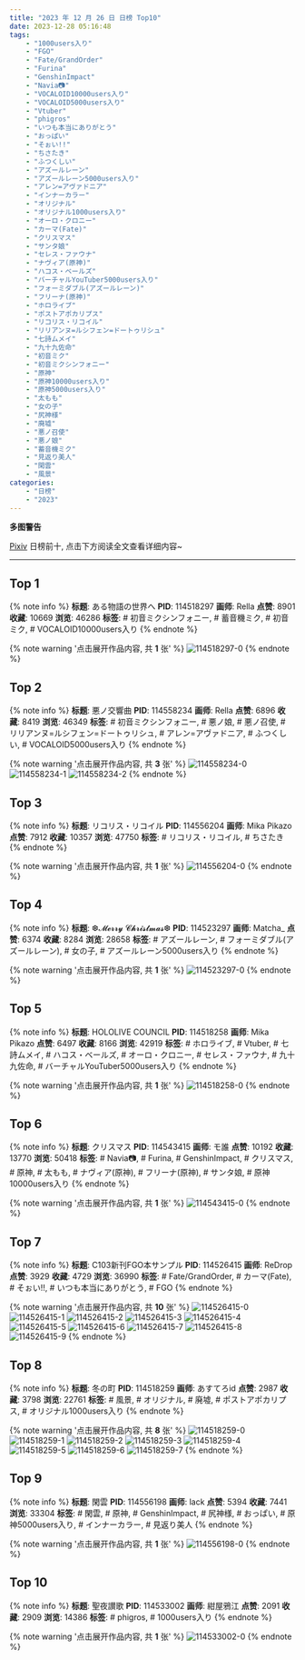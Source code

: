 ```yaml
---
title: "2023 年 12 月 26 日 日榜 Top10"
date: 2023-12-28 05:16:48
tags:
    - "1000users入り"
    - "FGO"
    - "Fate/GrandOrder"
    - "Furina"
    - "GenshinImpact"
    - "Navia📷"
    - "VOCALOID10000users入り"
    - "VOCALOID5000users入り"
    - "Vtuber"
    - "phigros"
    - "いつも本当にありがとう"
    - "おっぱい"
    - "そぉい!!"
    - "ちさたき"
    - "ふつくしい"
    - "アズールレーン"
    - "アズールレーン5000users入り"
    - "アレン=アヴァドニア"
    - "インナーカラー"
    - "オリジナル"
    - "オリジナル1000users入り"
    - "オーロ・クロニー"
    - "カーマ(Fate)"
    - "クリスマス"
    - "サンタ娘"
    - "セレス・ファウナ"
    - "ナヴィア(原神)"
    - "ハコス・ベールズ"
    - "バーチャルYouTuber5000users入り"
    - "フォーミダブル(アズールレーン)"
    - "フリーナ(原神)"
    - "ホロライブ"
    - "ポストアポカリプス"
    - "リコリス・リコイル"
    - "リリアンヌ=ルシフェン=ドートゥリシュ"
    - "七詩ムメイ"
    - "九十九佐命"
    - "初音ミク"
    - "初音ミクシンフォニー"
    - "原神"
    - "原神10000users入り"
    - "原神5000users入り"
    - "太もも"
    - "女の子"
    - "尻神様"
    - "廃墟"
    - "悪ノ召使"
    - "悪ノ娘"
    - "蓄音機ミク"
    - "見返り美人"
    - "閑雲"
    - "風景"
categories:
    - "日榜"
    - "2023"
---
```


<i class="fa fa-triangle-exclamation"></i>**多图警告**<i class="fa fa-triangle-exclamation"></i>

[Pixiv](https://www.pixiv.net/) 日榜前十, 点击下方阅读全文查看详细内容~

<!-- more -->

---

## Top 1

{% note info %}
**标题**: ある物語の世界へ
**PID**: 114518297 **画师**: Rella
**点赞**: 8901 **收藏**: 10669 **浏览**: 46286
**标签**: # 初音ミクシンフォニー, # 蓄音機ミク, # 初音ミク, # VOCALOID10000users入り
{% endnote %}

{% note warning '点击展开作品内容, 共 **1** 张' %}
![114518297-0](https://i.pixiv.re/img-original/img/2023/12/25/00/00/38/114518297_p0.png)
{% endnote %}

## Top 2

{% note info %}
**标题**: 悪ノ交響曲
**PID**: 114558234 **画师**: Rella
**点赞**: 6896 **收藏**: 8419 **浏览**: 46349
**标签**: # 初音ミクシンフォニー, # 悪ノ娘, # 悪ノ召使, # リリアンヌ=ルシフェン=ドートゥリシュ, # アレン=アヴァドニア, # ふつくしい, # VOCALOID5000users入り
{% endnote %}

{% note warning '点击展开作品内容, 共 **3** 张' %}
![114558234-0](https://i.pixiv.re/img-original/img/2023/12/26/01/14/44/114558234_p0.jpg)
![114558234-1](https://i.pixiv.re/img-original/img/2023/12/26/01/14/44/114558234_p1.jpg)
![114558234-2](https://i.pixiv.re/img-original/img/2023/12/26/01/14/44/114558234_p2.jpg)
{% endnote %}

## Top 3

{% note info %}
**标题**: リコリス・リコイル
**PID**: 114556204 **画师**: Mika Pikazo
**点赞**: 7912 **收藏**: 10357 **浏览**: 47750
**标签**: # リコリス・リコイル, # ちさたき
{% endnote %}

{% note warning '点击展开作品内容, 共 **1** 张' %}
![114556204-0](https://i.pixiv.re/img-original/img/2023/12/26/00/00/50/114556204_p0.png)
{% endnote %}

## Top 4

{% note info %}
**标题**: ❆𝓜𝓮𝓻𝓻𝔂 𝓒𝓱𝓻𝓲𝓼𝓽𝓶𝓪𝓼❆
**PID**: 114523297 **画师**: Matcha_
**点赞**: 6374 **收藏**: 8284 **浏览**: 28658
**标签**: # アズールレーン, # フォーミダブル(アズールレーン), # 女の子, # アズールレーン5000users入り
{% endnote %}

{% note warning '点击展开作品内容, 共 **1** 张' %}
![114523297-0](https://i.pixiv.re/img-original/img/2023/12/25/01/42/57/114523297_p0.jpg)
{% endnote %}

## Top 5

{% note info %}
**标题**: HOLOLIVE COUNCIL
**PID**: 114518258 **画师**: Mika Pikazo
**点赞**: 6497 **收藏**: 8166 **浏览**: 42919
**标签**: # ホロライブ, # Vtuber, # 七詩ムメイ, # ハコス・ベールズ, # オーロ・クロニー, # セレス・ファウナ, # 九十九佐命, # バーチャルYouTuber5000users入り
{% endnote %}

{% note warning '点击展开作品内容, 共 **1** 张' %}
![114518258-0](https://i.pixiv.re/img-original/img/2023/12/25/00/00/30/114518258_p0.png)
{% endnote %}

## Top 6

{% note info %}
**标题**: クリスマス
**PID**: 114543415 **画师**: モ誰
**点赞**: 10192 **收藏**: 13770 **浏览**: 50418
**标签**: # Navia📷, # Furina, # GenshinImpact, # クリスマス, # 原神, # 太もも, # ナヴィア(原神), # フリーナ(原神), # サンタ娘, # 原神10000users入り
{% endnote %}

{% note warning '点击展开作品内容, 共 **1** 张' %}
![114543415-0](https://i.pixiv.re/img-original/img/2023/12/25/19/00/06/114543415_p0.jpg)
{% endnote %}

## Top 7

{% note info %}
**标题**: C103新刊FGO本サンプル
**PID**: 114526415 **画师**: ReDrop
**点赞**: 3929 **收藏**: 4729 **浏览**: 36990
**标签**: # Fate/GrandOrder, # カーマ(Fate), # そぉい!!, # いつも本当にありがとう, # FGO
{% endnote %}

{% note warning '点击展开作品内容, 共 **10** 张' %}
![114526415-0](https://i.pixiv.re/img-original/img/2023/12/25/04/37/43/114526415_p0.jpg)
![114526415-1](https://i.pixiv.re/img-original/img/2023/12/25/04/37/43/114526415_p1.jpg)
![114526415-2](https://i.pixiv.re/img-original/img/2023/12/25/04/37/43/114526415_p2.jpg)
![114526415-3](https://i.pixiv.re/img-original/img/2023/12/25/04/37/43/114526415_p3.jpg)
![114526415-4](https://i.pixiv.re/img-original/img/2023/12/25/04/37/43/114526415_p4.jpg)
![114526415-5](https://i.pixiv.re/img-original/img/2023/12/25/04/37/43/114526415_p5.jpg)
![114526415-6](https://i.pixiv.re/img-original/img/2023/12/25/04/37/43/114526415_p6.jpg)
![114526415-7](https://i.pixiv.re/img-original/img/2023/12/25/04/37/43/114526415_p7.jpg)
![114526415-8](https://i.pixiv.re/img-original/img/2023/12/25/04/37/43/114526415_p8.jpg)
![114526415-9](https://i.pixiv.re/img-original/img/2023/12/25/04/37/43/114526415_p9.jpg)
{% endnote %}

## Top 8

{% note info %}
**标题**: 冬の町
**PID**: 114518259 **画师**: あすてろid
**点赞**: 2987 **收藏**: 3798 **浏览**: 22761
**标签**: # 風景, # オリジナル, # 廃墟, # ポストアポカリプス, # オリジナル1000users入り
{% endnote %}

{% note warning '点击展开作品内容, 共 **8** 张' %}
![114518259-0](https://i.pixiv.re/img-original/img/2023/12/25/00/00/30/114518259_p0.jpg)
![114518259-1](https://i.pixiv.re/img-original/img/2023/12/25/00/00/30/114518259_p1.jpg)
![114518259-2](https://i.pixiv.re/img-original/img/2023/12/25/00/00/30/114518259_p2.jpg)
![114518259-3](https://i.pixiv.re/img-original/img/2023/12/25/00/00/30/114518259_p3.jpg)
![114518259-4](https://i.pixiv.re/img-original/img/2023/12/25/00/00/30/114518259_p4.jpg)
![114518259-5](https://i.pixiv.re/img-original/img/2023/12/25/00/00/30/114518259_p5.jpg)
![114518259-6](https://i.pixiv.re/img-original/img/2023/12/25/00/00/30/114518259_p6.jpg)
![114518259-7](https://i.pixiv.re/img-original/img/2023/12/25/00/00/30/114518259_p7.jpg)
{% endnote %}

## Top 9

{% note info %}
**标题**: 閑雲
**PID**: 114556198 **画师**: lack
**点赞**: 5394 **收藏**: 7441 **浏览**: 33304
**标签**: # 閑雲, # 原神, # GenshinImpact, # 尻神様, # おっぱい, # 原神5000users入り, # インナーカラー, # 見返り美人
{% endnote %}

{% note warning '点击展开作品内容, 共 **1** 张' %}
![114556198-0](https://i.pixiv.re/img-original/img/2023/12/26/00/00/47/114556198_p0.png)
{% endnote %}

## Top 10

{% note info %}
**标题**: 聖夜讃歌
**PID**: 114533002 **画师**: 紺屋鴉江
**点赞**: 2091 **收藏**: 2909 **浏览**: 14386
**标签**: # phigros, # 1000users入り
{% endnote %}

{% note warning '点击展开作品内容, 共 **1** 张' %}
![114533002-0](https://i.pixiv.re/img-original/img/2023/12/25/11/37/42/114533002_p0.jpg)
{% endnote %}
